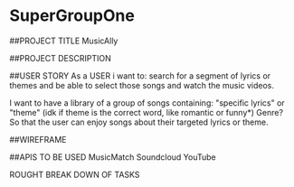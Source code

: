 # SuperGroupOne

##PROJECT TITLE
  MusicAlly
  
##PROJECT DESCRIPTION


##USER STORY
As a USER i want to:
search for a segment of lyrics or themes and be able to select those songs and watch the music videos.

I want to have a library of a group of songs containing: "specific lyrics" or "theme" (idk if theme is the correct word, like romantic or funny*) Genre?
So that the user can enjoy songs about their targeted lyrics or theme.

##WIREFRAME


##APIS TO BE USED
MusicMatch
Soundcloud
YouTube


ROUGHT BREAK DOWN OF TASKS
